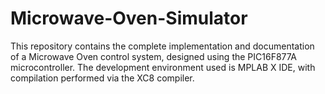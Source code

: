 # Microwave-Oven-Simulator
This repository contains the complete implementation and documentation of a Microwave Oven control system, designed using the PIC16F877A microcontroller. The development environment used is MPLAB X IDE, with compilation performed via the XC8 compiler.
